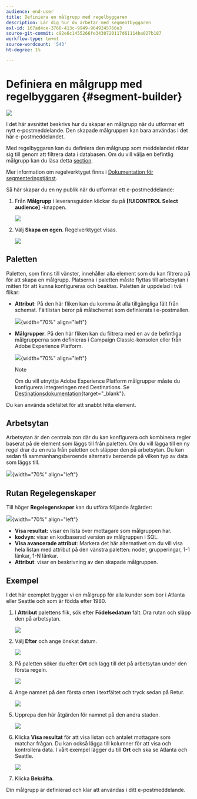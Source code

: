 ```yaml
---
audience: end-user
title: Definiera en målgrupp med regelbyggaren
description: Lär dig hur du arbetar med segmentbyggaren
exl-id: 167ad4ce-3760-413c-9949-9649245766e3
source-git-commit: c92e6c1455266fe3430720117d61114ba027b187
workflow-type: tm+mt
source-wordcount: '543'
ht-degree: 1%

---
```


# Definiera en målgrupp med regelbyggaren {#segment-builder}

![](../assets/do-not-localize/badge.png)

I det här avsnittet beskrivs hur du skapar en målgrupp när du utformar ett nytt e-postmeddelande. Den skapade målgruppen kan bara användas i det här e-postmeddelandet.

Med regelbyggaren kan du definiera den målgrupp som meddelandet riktar sig till genom att filtrera data i databasen. Om du vill välja en befintlig målgrupp kan du läsa detta [section](add-audience.md).

Mer information om regelverktyget finns i [Dokumentation för segmenteringstjänst](https://experienceleague.adobe.com/docs/experience-platform/segmentation/ui/segment-builder.html).

Så här skapar du en ny publik när du utformar ett e-postmeddelande:

1. Från **Målgrupp** i leveransguiden klickar du på **[!UICONTROL Select audience]** -knappen.

   ![](assets/segment-builder0.png)

1. Välj **Skapa en egen**. Regelverktyget visas.

   ![](assets/segment-builder.png)

## Paletten

Paletten, som finns till vänster, innehåller alla element som du kan filtrera på för att skapa en målgrupp. Platserna i paletten måste flyttas till arbetsytan i mitten för att kunna konfigureras och beaktas. Paletten är uppdelad i två flikar:

* **Attribut**: På den här fliken kan du komma åt alla tillgängliga fält från schemat. Fältlistan beror på målschemat som definierats i e-postmallen.

   ![](assets/segment-builder2.png){width="70%" align="left"}

* **Målgrupper**: På den här fliken kan du filtrera med en av de befintliga målgrupperna som definieras i Campaign Classic-konsolen eller från Adobe Experience Platform.

   ![](assets/segment-builder3.png){width="70%" align="left"}

   >[!NOTE]
   >
   >Om du vill utnyttja Adobe Experience Platform målgrupper måste du konfigurera integreringen med Destinations. Se [Destinationsdokumentation](https://experienceleague.adobe.com/docs/experience-platform/destinations/home.htmll?lang=sv){target="_blank"}.

Du kan använda sökfältet för att snabbt hitta element.

## Arbetsytan

Arbetsytan är den centrala zon där du kan konfigurera och kombinera regler baserat på de element som läggs till från paletten. Om du vill lägga till en ny regel drar du en ruta från paletten och släpper den på arbetsytan. Du kan sedan få sammanhangsberoende alternativ beroende på vilken typ av data som läggs till.

![](assets/segment-builder4.png){width="70%" align="left"}

## Rutan Regelegenskaper

Till höger **Regelegenskaper** kan du utföra följande åtgärder:

![](assets/segment-builder5.png){width="70%" align="left"}

* **Visa resultat:** visar en lista över mottagare som målgruppen har.
* **kodvyn**: visar en kodbaserad version av målgruppen i SQL.
* **Visa avancerade attribut**: Markera det här alternativet om du vill visa hela listan med attribut på den vänstra paletten: noder, grupperingar, 1-1 länkar, 1-N länkar.
* **Attribut**: visar en beskrivning av den skapade målgruppen.

## Exempel

I det här exemplet bygger vi en målgrupp för alla kunder som bor i Atlanta eller Seattle och som är födda efter 1980.

1. I **Attribut** palettens flik, sök efter **Födelsedatum** fält. Dra rutan och släpp den på arbetsytan.

   ![](assets/segment-builder6.png)

1. Välj **Efter** och ange önskat datum.

   ![](assets/segment-builder7.png)

1. På paletten söker du efter **Ort** och lägg till det på arbetsytan under den första regeln.

   ![](assets/segment-builder8.png)

1. Ange namnet på den första orten i textfältet och tryck sedan på Retur.

   ![](assets/segment-builder9.png)

1. Upprepa den här åtgärden för namnet på den andra staden.

   ![](assets/segment-builder10.png)

1. Klicka **Visa resultat** för att visa listan och antalet mottagare som matchar frågan. Du kan också lägga till kolumner för att visa och kontrollera data. I vårt exempel lägger du till **Ort** och ska se Atlanta och Seattle.

   ![](assets/segment-builder11.png)

1. Klicka **Bekräfta**.

Din målgrupp är definierad och klar att användas i ditt e-postmeddelande.